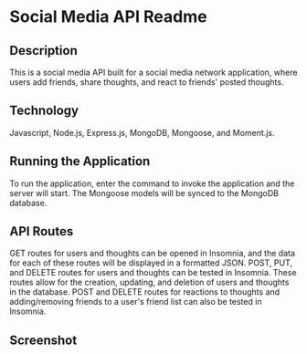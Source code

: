 # Social Media API Readme

## Description

This is a social media API built for a social media network application, where users add friends, share thoughts, and react to friends' posted thoughts.

## Technology

Javascript, Node.js, Express.js, MongoDB, Mongoose, and Moment.js.

## Running the Application

To run the application, enter the command to invoke the application and the server will start. The Mongoose models will be synced to the MongoDB database.

## API Routes

GET routes for users and thoughts can be opened in Insomnia, and the data for each of these routes will be displayed in a formatted JSON.
POST, PUT, and DELETE routes for users and thoughts can be tested in Insomnia. These routes allow for the creation, updating, and deletion of users and thoughts in the database.
POST and DELETE routes for reactions to thoughts and adding/removing friends to a user's friend list can also be tested in Insomnia.

## Screenshot

